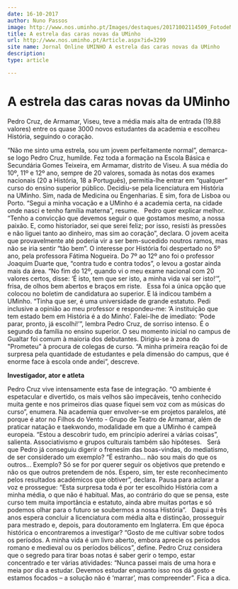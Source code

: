 ```yaml
---
date: 16-10-2017
author: Nuno Passos
image: http://www.nos.uminho.pt/Images/destaques/20171002114509_FotodeNunoGonalvesUMdicas.jpg
title: A estrela das caras novas da UMinho
url: http://www.nos.uminho.pt/Article.aspx?id=3299
site name: Jornal Online UMINHO A estrela das caras novas da UMinho
description: 
type: article

---
```

# A estrela das caras novas da UMinho


  

Pedro Cruz, de Armamar, Viseu, teve a média mais alta de entrada (19.88 valores) entre os quase 3000 novos estudantes da academia e escolheu História, seguindo o coração.

“Não me sinto uma estrela, sou um jovem perfeitamente normal”, demarca-se logo Pedro Cruz, humilde. Fez toda a formação na Escola Básica e Secundária Gomes Teixeira, em Armamar, distrito de Viseu. A sua média do 10º, 11º e 12º ano, sempre de 20 valores, somada às notas dos exames nacionais (20 a História, 18 a Português), permitia-lhe entrar em “qualquer” curso do ensino superior público. Decidiu-se pela licenciatura em História na UMinho. Sim, nada de Medicina ou Engenharias. E sim, fora de Lisboa ou Porto. “Segui a minha vocação e a UMinho é a academia certa, na cidade onde nasci e tenho família materna”, resume.
 
Pedro quer explicar melhor. “Tenho a convicção que devemos seguir o que gostamos mesmo, a nossa paixão. E, como historiador, sei que serei feliz; por isso, resisti às pressões e não liguei tanto ao dinheiro, mas sim ao coração”, declara. O jovem aceita que provavelmente até poderia vir a ser bem-sucedido noutros ramos, mas não se iria sentir “tão bem”. O interesse por História foi despertado no 5º ano, pela professora Fátima Nogueira. Do 7º ao 12º ano foi o professor Joaquim Duarte que, “contra tudo e contra todos”, o levou a gostar ainda mais da área. “No fim do 12º, quando vi o meu exame nacional com 20 valores certos, disse: ‘É isto, tem que ser isto, a minha vida vai ser isto!’”, frisa, de olhos bem abertos e braços em riste.
 
Essa foi a única opção que colocou no boletim de candidatura ao superior. E lá indicou também a UMinho. “Tinha que ser, é uma universidade de grande estatuto. Pedi inclusive a opinião ao meu professor e respondeu-me: ‘A instituição que tem estado bem em História é a do Minho’. Falei-lhe de imediato: ‘Pode parar, pronto, já escolhi!’”, lembra Pedro Cruz, de sorriso intenso. É o segundo da família no ensino superior. O seu momento inicial no campus de Gualtar foi comum à maioria dos debutantes. Dirigiu-se à zona do "Prometeu” à procura de colegas de curso. “A minha primeira reação foi de surpresa pela quantidade de estudantes e pela dimensão do campus, que é enorme face à escola onde andei”, descreve.
 

**Investigador, ator e atleta** 

Pedro Cruz vive intensamente esta fase de integração. “O ambiente é espetacular e divertido, os mais velhos são impecáveis, tenho conhecido muita gente e nos primeiros dias quase fiquei sem voz com as músicas do curso”, enumera. Na academia quer envolver-se em projetos paralelos, até porque é ator no Filhos do Vento - Grupo de Teatro de Armamar, além de praticar natação e taekwondo, modalidade em que a UMinho é campeã europeia. “Estou a descobrir tudo, em princípio aderirei a várias coisas”, salienta. Associativismo e grupos culturais também são hipóteses.
 
Será que Pedro já conseguiu digerir o frenesim das boas-vindas, do mediatismo, de ser considerado um exemplo? “É estranho… não sou mais do que os outros... Exemplo? Só se for por querer seguir os objetivos que pretendo e não os que outros pretendem de nós. Espero, sim, ter este reconhecimento pelos resultados académicos que obtiver”, declara. Pausa para aclarar a voz e prossegue: “Esta surpresa toda é por ter escolhido História com a minha média, o que não é habitual. Mas, ao contrário do que se pensa, este curso tem muita importância e estatuto, ainda abre muitas portas e só podemos olhar para o futuro se soubermos a nossa História”.
 
Daqui a três anos espera concluir a licenciatura com média alta e distinção, prosseguir para mestrado e, depois, para doutoramento em Inglaterra. Em que época histórica o encontraremos a investigar? “Gosto de me cultivar sobre todos os períodos. A minha vida é um livro aberto, embora aprecie os períodos romano e medieval ou os períodos bélicos”, define. Pedro Cruz considera que o segredo para tirar boas notas é saber gerir o tempo, estar concentrado e ter várias atividades: “Nunca passei mais de uma hora e meia por dia a estudar. Devemos estudar enquanto isso nos dá gosto e estamos focados – a solução não é ‘marrar’, mas compreender”. Fica a dica.

